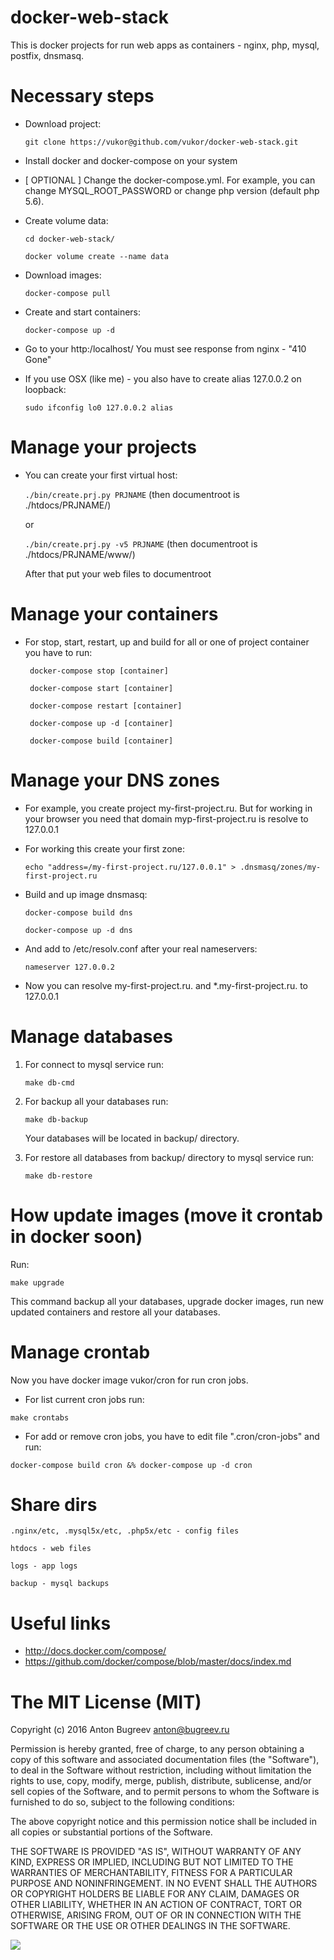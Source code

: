 docker-web-stack
===========

This is docker projects for run web apps as containers - nginx, php, mysql, postfix, dnsmasq.


Necessary steps
===========

* Download project:

    `` git clone https://vukor@github.com/vukor/docker-web-stack.git ``

* Install docker and docker-compose on your system

* [ OPTIONAL ] Change the docker-compose.yml. For example, you can change MYSQL_ROOT_PASSWORD or change php version (default php 5.6).

* Create volume data:
    
    `` cd docker-web-stack/ ``
    
    `` docker volume create --name data ``

* Download images:

    `` docker-compose pull ``

* Create and start containers:

    `` docker-compose up -d ``

* Go to your http:/localhost/
  You must see response from nginx - "410 Gone"

* If you use OSX (like me) - you also have to create alias 127.0.0.2 on loopback:

    `` sudo ifconfig lo0 127.0.0.2 alias ``


Manage your projects
===========

* You can create your first virtual host:

    `` ./bin/create.prj.py PRJNAME `` (then documentroot is ./htdocs/PRJNAME/)

	or

    `` ./bin/create.prj.py -v5 PRJNAME `` (then documentroot is ./htdocs/PRJNAME/www/)

    After that put your web files to documentroot


Manage your containers
===========

* For stop, start, restart, up and build for all or one of project container you have to run:
    
    `` docker-compose stop [container]``
    
    `` docker-compose start [container]``
    
    `` docker-compose restart [container]``
    
    `` docker-compose up -d [container]``
    
    `` docker-compose build [container]``


Manage your DNS zones
===========

* For example, you create project my-first-project.ru. But for working in your browser you need that domain myp-first-project.ru is resolve to 127.0.0.1

* For working this create your first zone:

    ``
    echo "address=/my-first-project.ru/127.0.0.1" > .dnsmasq/zones/my-first-project.ru
    ``

* Build and up image dnsmasq:
    
    `` docker-compose build dns ``

    `` docker-compose up -d dns ``

* And add to /etc/resolv.conf after your real nameservers:

    `` nameserver 127.0.0.2 ``

* Now you can resolve my-first-project.ru. and \*.my-first-project.ru. to 127.0.0.1


Manage databases
===========

1. For connect to mysql service run:
    
    `` make db-cmd ``

2. For backup all your databases run:
    
    `` make db-backup ``

    Your databases will be located in backup/ directory.

3. For restore all databases from backup/ directory to mysql service run:
    
    `` make db-restore ``


How update images (move it crontab in docker soon)
============

Run:

`` make upgrade ``

This command backup all your databases, upgrade docker images, run new updated containers and restore all your databases.


Manage crontab
===========

Now you have docker image vukor/cron for run cron jobs.

* For list current cron jobs run:

`` make crontabs ``

* For add or remove cron jobs, you have to edit file ".cron/cron-jobs" and run:

`` docker-compose build cron &% docker-compose up -d cron ``


Share dirs
===========

``.nginx/etc, .mysql5x/etc, .php5x/etc - config files``

``htdocs - web files``

``logs - app logs``

``backup - mysql backups``


Useful links
============
  - http://docs.docker.com/compose/
  - https://github.com/docker/compose/blob/master/docs/index.md


The MIT License (MIT)
===========
Copyright (c) 2016 Anton Bugreev <anton@bugreev.ru>

Permission is hereby granted, free of charge, to any person obtaining a copy of this software and associated documentation files (the "Software"), to deal in the Software without restriction, including without limitation the rights to use, copy, modify, merge, publish, distribute, sublicense, and/or sell copies of the Software, and to permit persons to whom the Software is furnished to do so, subject to the following conditions:

The above copyright notice and this permission notice shall be included in all copies or substantial portions of the Software.

THE SOFTWARE IS PROVIDED "AS IS", WITHOUT WARRANTY OF ANY KIND, EXPRESS OR IMPLIED, INCLUDING BUT NOT LIMITED TO THE WARRANTIES OF MERCHANTABILITY, FITNESS FOR A PARTICULAR PURPOSE AND NONINFRINGEMENT. IN NO EVENT SHALL THE AUTHORS OR COPYRIGHT HOLDERS BE LIABLE FOR ANY CLAIM, DAMAGES OR OTHER LIABILITY, WHETHER IN AN ACTION OF CONTRACT, TORT OR OTHERWISE, ARISING FROM, OUT OF OR IN CONNECTION WITH THE SOFTWARE OR THE USE OR OTHER DEALINGS IN THE SOFTWARE.

<a href="http://microbadger.com/images/vukor/cron" title="Get your own image badge on microbadger.com"><img src="https://images.microbadger.com/badges/image/vukor/cron.svg"></a>
